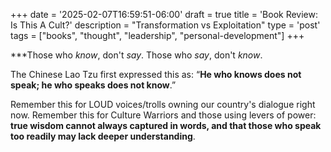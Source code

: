 +++
date = '2025-02-07T16:59:51-06:00'
draft = true
title = 'Book Review: Is This A Cult&#63;'
description = "Transformation vs Exploitation"
type = 'post'
tags = ["books", "thought", "leadership", "personal-development"]
+++

***Those who *know*, don't *say*.  Those who *say*, don't *know*. <br />

The Chinese Lao Tzu first expressed this as: “**He who knows does not speak; he who speaks does not know**.” <br />

Remember this for LOUD voices/trolls owning our country's dialogue right now.  Remember this for Culture Warriors and those using levers of power: **true wisdom cannot always captured in words, and that those who speak too readily may lack deeper understanding**.